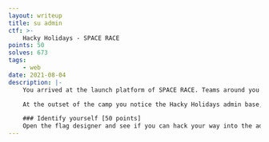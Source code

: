```yaml
---
layout: writeup
title: su admin
ctf: >-
    Hacky Holidays - SPACE RACE
points: 50
solves: 673
tags: 
    - web
date: 2021-08-04
description: |-
    You arrived at the launch platform of SPACE RACE. Teams around you are preparing for the event the best they can by gathering their crew and designing their flag.

    At the outset of the camp you notice the Hacky Holidays admin base, you decide to stake-out and see what's happening. After a while you notice that people are only allowed to access the admin base when they show the Hacky Holidays admin flag below.

    ### Identify yourself [50 points]
    Open the flag designer and see if you can hack your way into the admin base.
---
```

